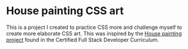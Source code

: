 # House painting CSS art

This is a project I created to practice CSS more and challenge myself to create more elaborate CSS art. This was inspired by the [House painting project](https://www.freecodecamp.org/learn/full-stack-developer/lab-house-painting/build-a-house-painting) found in the Certified Full Stack Developer Curriculum.
